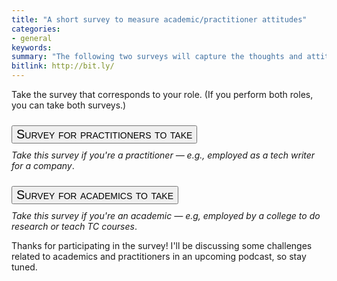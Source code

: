 ```yaml
---
title: "A short survey to measure academic/practitioner attitudes"
categories:
- general
keywords:
summary: "The following two surveys will capture the thoughts and attitudes that Tech Comm practitioners and academics have towards each other as members of the same field. The survey takes approximately 1 minute to complete and consists only of 7 selections about whether you agree or disagree (along a scale). Your answers are anonymous. The responses here will be compared to a similar survey administered at a later time."
bitlink: http://bit.ly/
---
```


<style>
button.btn {
  font-family: Arial; Verdana; Tahoma;
  font-variant: small-caps;
  margin: 10px;
  margin-left: 0px;
}
.btn {
  font-size: 20px;
}
</style>

Take the survey that corresponds to your role. (If you perform both roles, you can take both surveys.)

<a href="https://www.questionpro.com/t/AOaGwZcWtz" target="\_blank"><button type="button" class="btn btn-info">Survey for practitioners to take</button></a> <br/>*Take this survey if you're a practitioner &mdash; e.g., employed as a tech writer for a company*.

<a href="https://www.questionpro.com/t/AOaGwZcWKC" target="\_blank"><button type="button" class="btn btn-warning">Survey for academics to take</button></a> <br/>*Take this survey if you're an academic &mdash; e.g, employed by a college to do research or teach TC courses*.

Thanks for participating in the survey! I'll be discussing some challenges related to academics and practitioners in an upcoming podcast, so stay tuned.
